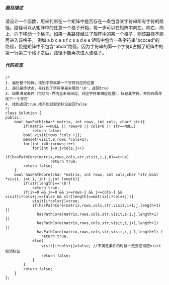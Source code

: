 ##### 题目描述
请设计一个函数，用来判断在一个矩阵中是否存在一条包含某字符串所有字符的路径。路径可以从矩阵中的任意一个格子开始，每一步可以在矩阵中向左，向右，向上，向下移动一个格子。如果一条路径经过了矩阵中的某一个格子，则该路径不能再进入该格子。 例如 a b c e s f c s a d e e 矩阵中包含一条字符串"bccced"的路径，但是矩阵中不包含"abcb"路径，因为字符串的第一个字符b占据了矩阵中的第一行第二个格子之后，路径不能再次进入该格子。


##### 代码实现
```
/*
1. 遍历整个矩阵，找到字符串第一个字符对应的位置
2. 递归最终状态，寻找到了字符串最末尾的'\0'，返回true
3. 如果满足条件（可访问-界内且未访问过、对应字符串相应位置），标记此字符，并向四周寻找下一个字符
4. 找到返回true,找不到就取消标记返回false
*/
class Solution {
public:
    bool hasPath(char* matrix, int rows, int cols, char* str){
        if(matrix ==NULL || rows<0 || cols<0 || str==NULL)
            return false;
        bool visit[rows *cols +1];
        memset(visit,0,rows *cols+1);
        for(int i=0;i<rows;i++)
            for(int j=0;j<cols;j++)
                if(hasPathCore(matrix,rows,cols,str,visit,i,j,0)==true)
                    return true;
        return false;
    }
    bool hasPathCore(char *matrix, int rows, int cols,char *str,bool *visit, int i, int j,int length){
        if(str[length]=='\0')
            return true;
        if(i>=0 && j>=0 && i<=rows-1 && j<=cols-1 && visit[i*cols+j]==false && str[length]==matrix[i*cols+j]){
            visit[i*cols+j]=true;
            if(hasPathCore(matrix,rows,cols,str,visit,i+1,j,length+1) ||
              hasPathCore(matrix,rows,cols,str,visit,i-1,j,length+1)  ||
              hasPathCore(matrix,rows,cols,str,visit,i,j+1,length+1)  ||
              hasPathCore(matrix,rows,cols,str,visit,i,j-1,length+1) )
                return true;
            else{    
                visit[i*cols+j]=false; //不满足条件的时候一定要记得把visit取消标记
                return false;
            }
        }
        return false;
    }
};
 ```     


